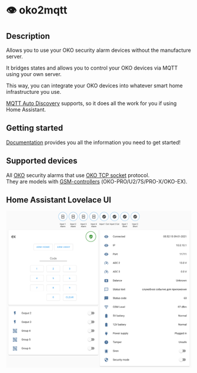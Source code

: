 # 👁 oko2mqtt

## Description
Allows you to use your OKO security alarm devices without the manufacture server.

It bridges states and allows you to control your OKO devices via MQTT using your own server.

This way, you can integrate your OKO devices into whatever smart home infrastructure you use.  

[MQTT Auto Discovery](https://www.home-assistant.io/docs/mqtt/discovery/) supports, so it does all the work for you if using Home Assistant.


## Getting started
[Documentation](https://github.com/xyzroe/oko2mqtt/blob/main/doc/BEGIN.md) provides you all the information you need to get started!

## Supported devices
All [ОКО](https://око.укр/) security alarms that use [OKO TCP socket](https://github.com/xyzroe/oko2mqtt/blob/main/doc/etc/OKO_socket.pdf) protocol.    
They are models with [GSM-controllers](https://око.укр/ohrannaya-signalizaciya/gsm-dozvonshchiki/) (ОКО-PRO/U2/7S/PRO-X/OKO-EX).

## Home Assistant Lovelace UI
![](https://github.com/xyzroe/oko2mqtt/blob/master/doc/img/ha_lovelace_oko.png?raw=true)
